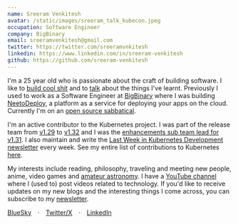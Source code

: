 ```yaml
---
name: Sreeram Venkitesh
avatar: /static/images/sreeram_talk_kubecon.jpeg
occupation: Software Engineer
company: BigBinary
email: sreeramvenkitesh@gmail.com
twitter: https://twitter.com/sreeramvnkitesh
linkedin: https://www.linkedin.com/in/sreeram-venkitesh
github: https://github.com/sreeram-venkitesh
---
```


I'm a 25 year old who is passionate about the craft of building software. I like to [build cool shit](/projects) and to [talk](/talks) about the things I've learnt. Previously I used to work as a Software Engineer at [BigBinary](https://bigbinary.com) where I was building [NeetoDeploy](https://neeto.com/neetodeploy), a platform as a service for deploying your apps on the cloud. Currently I'm on an [open source sabbatical](https://jvns.ca/blog/2018/03/28/open-source-sabbatical---awesome/).

I'm an active contributor to the Kubernetes project. I was part of the release team from [v1.29](https://github.com/kubernetes/sig-release/blob/master/releases/release-1.29/release-team.md) to [v1.32](https://github.com/kubernetes/sig-release/blob/master/releases/release-1.32/release-team.md) and I was the [enhancements sub team lead for v1.31](https://github.com/kubernetes/sig-release/blob/master/releases/release-1.31/release-team.md). I also maintain and write the [Last Week in Kubernetes Development newsletter](https://lwkd.info) every week. See my entire list of contributions to Kubernetes [here](/kubernetes).

My interests include reading, philosophy, traveling and meeting new people, anime, video games and [amateur astronomy](https://sreeram-venkitesh.github.io/clear-skies/). I have a [YouTube channel](https://www.youtube.com/c/sreeramvenkitesh) where I (used to) post videos related to technology. If you'd like to receive updates on my new blogs and the interesting things I come across, you can subscribe to my [newsletter](/newsletter).

[BlueSky](https://bsky.app/profile/sreeram.bsky.social) ⠀·⠀ [Twitter/X](https://twitter.com/sreeramvnkitesh) ⠀·⠀ [LinkedIn](https://www.linkedin.com/in/sreeramvenkitesh/)